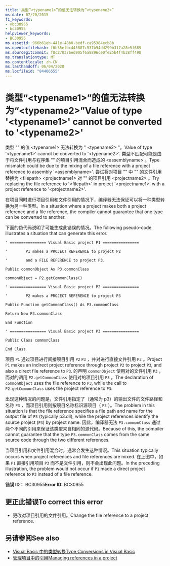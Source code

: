 ```yaml
---
title: 类型“<typename1>”的值无法转换为“<typename2>”
ms.date: 07/20/2015
f1_keywords:
- vbc30955
- bc30955
helpviewer_keywords:
- BC30955
ms.assetid: 966b61eb-441e-48b0-bedf-ca95384ecb8b
ms.openlocfilehash: f6b35efbc445887c537b94dd299b317a28e5f689
ms.sourcegitcommit: f8c270376ed905f6a8896ce0fe25b4f4b38ff498
ms.translationtype: MT
ms.contentlocale: zh-CN
ms.lasthandoff: 06/04/2020
ms.locfileid: "84406555"
---
```

# <a name="value-of-type-typename1-cannot-be-converted-to-typename2"></a><span data-ttu-id="240ab-102">类型“\<typename1>”的值无法转换为“\<typename2>”</span><span class="sxs-lookup"><span data-stu-id="240ab-102">Value of type '\<typename1>' cannot be converted to '\<typename2>'</span></span>
<span data-ttu-id="240ab-103">类型 "" 的值 \<typename1> 无法转换为 " \<typename2> "。</span><span class="sxs-lookup"><span data-stu-id="240ab-103">Value of type '\<typename1>' cannot be converted to '\<typename2>'.</span></span> <span data-ttu-id="240ab-104">类型不匹配可能是由于将文件引用与程序集 "" 的项目引用混合而造成的 \<assemblyname> 。</span><span class="sxs-lookup"><span data-stu-id="240ab-104">Type mismatch could be due to the mixing of a file reference with a project reference to assembly '\<assemblyname>'.</span></span> <span data-ttu-id="240ab-105">尝试将对项目 "" 中 "" 的文件引用替换为 \<filepath> \<projectname1> 对 "" 的项目引用 \<projectname2> 。</span><span class="sxs-lookup"><span data-stu-id="240ab-105">Try replacing the file reference to '\<filepath>' in project '\<projectname1>' with a project reference to '\<projectname2>'.</span></span>  
  
 <span data-ttu-id="240ab-106">在项目同时进行项目引用和文件引用的情况下，编译器无法保证可以将一种类型转换为另一种类型。</span><span class="sxs-lookup"><span data-stu-id="240ab-106">In a situation where a project makes both a project reference and a file reference, the compiler cannot guarantee that one type can be converted to another.</span></span>  
  
 <span data-ttu-id="240ab-107">下面的伪代码说明了可能生成此错误的情况。</span><span class="sxs-lookup"><span data-stu-id="240ab-107">The following pseudo-code illustrates a situation that can generate this error.</span></span>  
  
 `' ================ Visual Basic project P1 ================`  
  
 `'        P1 makes a PROJECT REFERENCE to project P2`  
  
 `'        and a FILE REFERENCE to project P3.`  
  
 `Public commonObject As P3.commonClass`  
  
 `commonObject = P2.getCommonClass()`  
  
 `' ================ Visual Basic project P2 ================`  
  
 `'        P2 makes a PROJECT REFERENCE to project P3`  
  
 `Public Function getCommonClass() As P3.commonClass`  
  
 `Return New P3.commonClass`  
  
 `End Function`  
  
 `' ================ Visual Basic project P3 ================`  
  
 `Public Class commonClass`  
  
 `End Class`  
  
 <span data-ttu-id="240ab-108">项目 `P1` 通过项目进行间接项目引用 `P2` `P3` ，并对进行直接文件引用 `P3` 。</span><span class="sxs-lookup"><span data-stu-id="240ab-108">Project `P1` makes an indirect project reference through project `P2` to project `P3`, and also a direct file reference to `P3`.</span></span> <span data-ttu-id="240ab-109">的声明 `commonObject` 使用对的文件引用 `P3` ，而对的调用 `P2.getCommonClass` 使用对的项目引用 `P3` 。</span><span class="sxs-lookup"><span data-stu-id="240ab-109">The declaration of `commonObject` uses the file reference to `P3`, while the call to `P2.getCommonClass` uses the project reference to `P3`.</span></span>  
  
 <span data-ttu-id="240ab-110">出现这种情况的问题是，文件引用指定了（通常为 p3）的输出文件的文件路径和名称 `P3` ，而项目引用则按项目名称标识源项目（ `P3` ）。</span><span class="sxs-lookup"><span data-stu-id="240ab-110">The problem in this situation is that the file reference specifies a file path and name for the output file of `P3` (typically p3.dll), while the project references identify the source project (`P3`) by project name.</span></span> <span data-ttu-id="240ab-111">因此，编译器无法 `P3.commonClass` 通过两个不同的引用来保证该类型来自相同的源代码。</span><span class="sxs-lookup"><span data-stu-id="240ab-111">Because of this, the compiler cannot guarantee that the type `P3.commonClass` comes from the same source code through the two different references.</span></span>  
  
 <span data-ttu-id="240ab-112">当项目引用和文件引用混合时，通常会发生这种情况。</span><span class="sxs-lookup"><span data-stu-id="240ab-112">This situation typically occurs when project references and file references are mixed.</span></span> <span data-ttu-id="240ab-113">在上图中，如果 `P1` 直接引用项目 `P3` 而不是文件引用，则不会出现此问题。</span><span class="sxs-lookup"><span data-stu-id="240ab-113">In the preceding illustration, the problem would not occur if `P1` made a direct project reference to `P3` instead of a file reference.</span></span>  
  
 <span data-ttu-id="240ab-114">**错误 ID：** BC30955</span><span class="sxs-lookup"><span data-stu-id="240ab-114">**Error ID:** BC30955</span></span>  
  
## <a name="to-correct-this-error"></a><span data-ttu-id="240ab-115">更正此错误</span><span class="sxs-lookup"><span data-stu-id="240ab-115">To correct this error</span></span>  
  
- <span data-ttu-id="240ab-116">更改对项目引用的文件引用。</span><span class="sxs-lookup"><span data-stu-id="240ab-116">Change the file reference to a project reference.</span></span>  
  
## <a name="see-also"></a><span data-ttu-id="240ab-117">另请参阅</span><span class="sxs-lookup"><span data-stu-id="240ab-117">See also</span></span>

- [<span data-ttu-id="240ab-118">Visual Basic 中的类型转换</span><span class="sxs-lookup"><span data-stu-id="240ab-118">Type Conversions in Visual Basic</span></span>](../../programming-guide/language-features/data-types/type-conversions.md)
- [<span data-ttu-id="240ab-119">管理项目中的引用</span><span class="sxs-lookup"><span data-stu-id="240ab-119">Managing references in a project</span></span>](/visualstudio/ide/managing-references-in-a-project)
